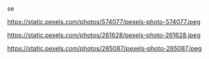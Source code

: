 se

https://static.pexels.com/photos/574077/pexels-photo-574077.jpeg

https://static.pexels.com/photos/261628/pexels-photo-261628.jpeg

https://static.pexels.com/photos/265087/pexels-photo-265087.jpeg

